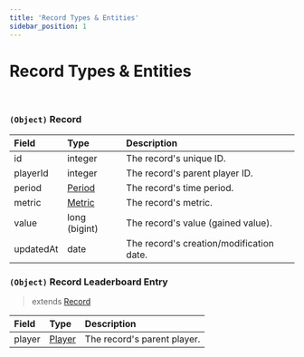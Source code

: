 ```yaml
---
title: 'Record Types & Entities'
sidebar_position: 1
---
```


# Record Types & Entities

<br />

### `(Object)` Record

| Field     | Type                                               | Description                              |
| :-------- | :------------------------------------------------- | :--------------------------------------- |
| id        | integer                                            | The record's unique ID.                  |
| playerId  | integer                                            | The record's parent player ID.           |
| period    | [Period](/api/global-type-definitions#enum-period) | The record's time period.                |
| metric    | [Metric](/api/global-type-definitions#enum-metric) | The record's metric.                     |
| value     | long (bigint)                                      | The record's value (gained value).       |
| updatedAt | date                                               | The record's creation/modification date. |

### `(Object)` Record Leaderboard Entry

> extends [Record](/api/records/record-type-definitions#object-record)

| Field  | Type                                                         | Description                 |
| :----- | :----------------------------------------------------------- | :-------------------------- |
| player | [Player](/api/players/player-type-definitions#object-player) | The record's parent player. |
